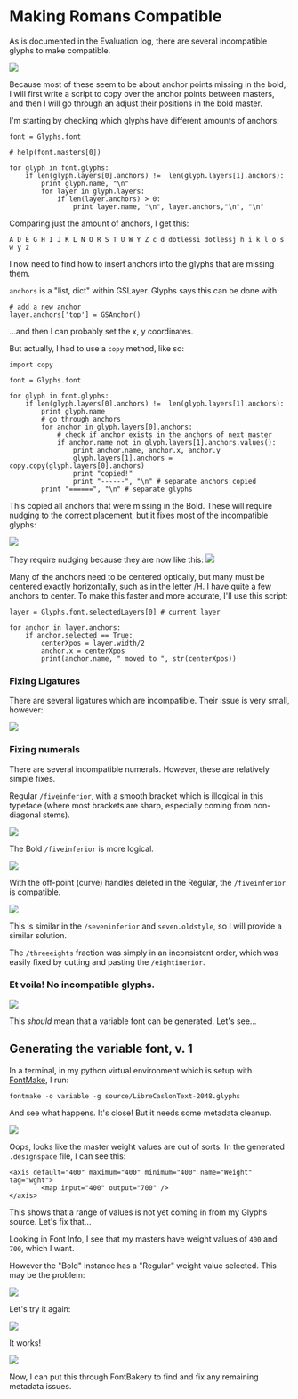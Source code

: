 # Making Romans Compatible

As is documented in the Evaluation log, there are several incompatible glyphs to make compatible.

![](assets/incompatible-glyphs.png)

Because most of these seem to be about anchor points missing in the bold, I will first write a script to copy over the anchor points between masters, and then I will go through an adjust their positions in the bold master.

I'm starting by checking which glyphs have different amounts of anchors:

```
font = Glyphs.font

# help(font.masters[0])

for glyph in font.glyphs:
	if len(glyph.layers[0].anchors) !=  len(glyph.layers[1].anchors):
		print glyph.name, "\n"
		for layer in glyph.layers:
			if len(layer.anchors) > 0:
				print layer.name, "\n", layer.anchors,"\n", "\n"
```

Comparing just the amount of anchors, I get this:

```
A D E G H I J K L N O R S T U W Y Z c d dotlessi dotlessj h i k l o s w y z
```

I now need to find how to insert anchors into the glyphs that are missing them.

`anchors` is a "list, dict" within GSLayer. Glyphs says this can be done with:

```
# add a new anchor
layer.anchors['top'] = GSAnchor()
```

...and then I can probably set the x, y coordinates.

But actually, I had to use a `copy` method, like so:

```
import copy

font = Glyphs.font

for glyph in font.glyphs:
    if len(glyph.layers[0].anchors) !=  len(glyph.layers[1].anchors):
        print glyph.name
        # go through anchors
        for anchor in glyph.layers[0].anchors:
            # check if anchor exists in the anchors of next master
            if anchor.name not in glyph.layers[1].anchors.values():
                print anchor.name, anchor.x, anchor.y
                glyph.layers[1].anchors = copy.copy(glyph.layers[0].anchors)
                print "copied!"
                print "------", "\n" # separate anchors copied
        print "======", "\n" # separate glyphs
```

This copied all anchors that were missing in the Bold. These will require nudging to the correct placement, but it fixes most of the incompatible glyphs:

![](assets/incompatible-glyphs-new.png)

They require nudging because they are now like this:
![](assets/W-anchors.png)

Many of the anchors need to be centered optically, but many must be centered exactly horizontally, such as in the letter /H. I have quite a few anchors to center. To make this faster and more accurate, I'll use this script:

```
layer = Glyphs.font.selectedLayers[0] # current layer

for anchor in layer.anchors:
    if anchor.selected == True:
        centerXpos = layer.width/2
        anchor.x = centerXpos
        print(anchor.name, " moved to ", str(centerXpos))
```

### Fixing Ligatures

There are several ligatures which are incompatible. Their issue is very small, however:

![](assets/fix-ligatures.gif)

### Fixing numerals

There are several incompatible numerals. However, these are relatively simple fixes.

Regular `/fiveinferior`, with a smooth bracket which is illogical in this typeface (where most brackets are sharp, especially coming from non-diagonal stems).

![](assets/broken-5.gif)

The Bold `/fiveinferior` is more logical.

![](assets/logical-5.gif)

With the off-point (curve) handles deleted in the Regular, the `/fiveinferior` is compatible.

![](assets/fixed-5.gif)

This is similar in the `/seveninferior` and `seven.oldstyle`, so I will provide a similar solution.

The `/threeeights` fraction was simply in an inconsistent order, which was easily fixed by cutting and pasting the `/eightinerior`.

### Et voila! No incompatible glyphs.

![](assets/no-incompatible-masters.png)

This _should_ mean that a variable font can be generated. Let's see...

## Generating the variable font, v. 1

In a terminal, in my python virtual environment which is setup with [FontMake](https://github.com/googlei18n/fontmake), I run:

```
fontmake -o variable -g source/LibreCaslonText-2048.glyphs
```

And see what happens. It's close! But it needs some metadata cleanup.

![](assets/vf-generate-fail.gif)

Oops, looks like the master weight values are out of sorts. In the generated `.designspace` file, I can see this:

```
<axis default="400" maximum="400" minimum="400" name="Weight" tag="wght">
        <map input="400" output="700" />
</axis>
```

This shows that a range of values is not yet coming in from my Glyphs source. Let's fix that...

Looking in Font Info, I see that my masters have weight values of `400` and `700`, which I want.

However the "Bold" instance has a "Regular" weight value selected. This may be the problem:

![](assets/fontinfo-problem.png)

Let's try it again:

![](assets/vf-generate-success.gif)

It works!

![](assets/vf-fontview.gif)

Now, I can put this through FontBakery to find and fix any remaining metadata issues.

